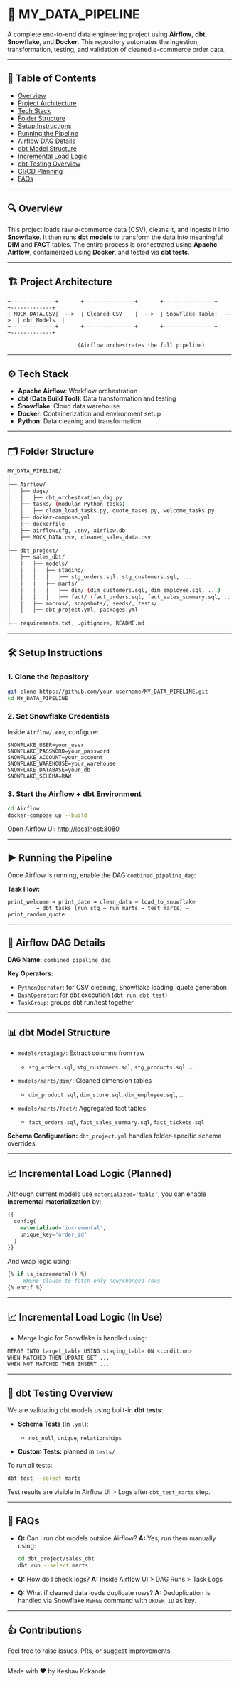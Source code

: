 # 🚀 MY\_DATA\_PIPELINE

A complete end-to-end data engineering project using **Airflow**, **dbt**, **Snowflake**, and **Docker**. This repository automates the ingestion, transformation, testing, and validation of cleaned e-commerce order data.

---

## 📜 Table of Contents

* [Overview](#overview)
* [Project Architecture](#project-architecture)
* [Tech Stack](#tech-stack)
* [Folder Structure](#folder-structure)
* [Setup Instructions](#setup-instructions)
* [Running the Pipeline](#running-the-pipeline)
* [Airflow DAG Details](#airflow-dag-details)
* [dbt Model Structure](#dbt-model-structure)
* [Incremental Load Logic](#incremental-load-logic)
* [dbt Testing Overview](#dbt-testing-overview)
* [CI/CD Planning](#ci-cd-planning)
* [FAQs](#faq)

---
<a name="overview"></a>
## 🔍 Overview

This project loads raw e-commerce data (CSV), cleans it, and ingests it into **Snowflake**. It then runs **dbt models** to transform the data into meaningful **DIM** and **FACT** tables. The entire process is orchestrated using **Apache Airflow**, containerized using **Docker**, and tested via **dbt tests**.

---
<a name="project-architecture"></a>
## 🏗️ Project Architecture

```
+--------------+       +----------------+       +----------------+       +-------------+
| MOCK_DATA.CSV|  -->  | Cleaned CSV    |  -->  | Snowflake Table|  -->  | dbt Models  |
+--------------+       +----------------+       +----------------+       +-------------+
                                                              
                      (Airflow orchestrates the full pipeline)
```

---
<a name="tech-stack"></a>
## ⚙️ Tech Stack

* **Apache Airflow**: Workflow orchestration
* **dbt (Data Build Tool)**: Data transformation and testing
* **Snowflake**: Cloud data warehouse
* **Docker**: Containerization and environment setup
* **Python**: Data cleaning and transformation

---
<a name="folder-structure"></a>
## 🗂️ Folder Structure

```bash
MY_DATA_PIPELINE/
│
├── Airflow/
│   ├── dags/
│   │   ├── dbt_orchestration_dag.py
│   ├── tasks/ (modular Python tasks)
│   │   ├── clean_load_tasks.py, quote_tasks.py, welcome_tasks.py
│   ├── docker-compose.yml
│   ├── dockerfile
│   ├── airflow.cfg, .env, airflow.db
│   ├── MOCK_DATA.csv, cleaned_sales_data.csv
│
├── dbt_project/
│   ├── sales_dbt/
│   │   ├── models/
│   │   │   ├── staging/
│   │   │   │   ├── stg_orders.sql, stg_customers.sql, ...
│   │   │   ├── marts/
│   │   │   │   ├── dim/ (dim_customers.sql, dim_employee.sql, ...)
│   │   │   │   ├── fact/ (fact_orders.sql, fact_sales_summary.sql, ...)
│   │   ├── macros/, snapshots/, seeds/, tests/
│   │   ├── dbt_project.yml, packages.yml
│
├── requirements.txt, .gitignore, README.md
```

---
<a name="setup-instructions"></a>
## 🛠️ Setup Instructions

### 1. Clone the Repository

```bash
git clone https://github.com/your-username/MY_DATA_PIPELINE.git
cd MY_DATA_PIPELINE
```

### 2. Set Snowflake Credentials

Inside `Airflow/.env`, configure:

```dotenv
SNOWFLAKE_USER=your_user
SNOWFLAKE_PASSWORD=your_password
SNOWFLAKE_ACCOUNT=your_account
SNOWFLAKE_WAREHOUSE=your_warehouse
SNOWFLAKE_DATABASE=your_db
SNOWFLAKE_SCHEMA=RAW
```

### 3. Start the Airflow + dbt Environment

```bash
cd Airflow
docker-compose up --build
```

Open Airflow UI: [http://localhost:8080](http://localhost:8080)

---
<a name="running-the-pipeline"></a>
## ▶️ Running the Pipeline

Once Airflow is running, enable the DAG `combined_pipeline_dag`:

**Task Flow:**

```
print_welcome → print_date → clean_data → load_to_snowflake
         → dbt_tasks (run_stg → run_marts → test_marts) → print_random_quote
```

---
<a name="airflow-dag-details"></a>
## 🧐 Airflow DAG Details

**DAG Name:** `combined_pipeline_dag`

**Key Operators:**

* `PythonOperator`: for CSV cleaning, Snowflake loading, quote generation
* `BashOperator`: for dbt execution (`dbt run`, `dbt test`)
* `TaskGroup`: groups dbt run/test together

---
<a name="dbt-model-structure"></a>
## 📊 dbt Model Structure

* `models/staging/`: Extract columns from raw

  * `stg_orders.sql`, `stg_customers.sql`, `stg_products.sql`, ...
* `models/marts/dim/`: Cleaned dimension tables

  * `dim_product.sql`, `dim_store.sql`, `dim_employee.sql`, ...
* `models/marts/fact/`: Aggregated fact tables

  * `fact_orders.sql`, `fact_sales_summary.sql`, `fact_tickets.sql`

**Schema Configuration:** `dbt_project.yml` handles folder-specific schema overrides.

---
<a name="incremental-load-logic"></a>
## 📈 Incremental Load Logic (Planned)

Although current models use `materialized='table'`, you can enable **incremental materialization** by:

```sql
{{
  config(
    materialized='incremental',
    unique_key='order_id'
  )
}}
```

And wrap logic using:

```sql
{% if is_incremental() %}
  -- WHERE clause to fetch only new/changed rows
{% endif %}
```

---
## 📈 Incremental Load Logic (In Use)
* Merge logic for Snowflake is handled using:

```python
MERGE INTO target_table USING staging_table ON <condition>
WHEN MATCHED THEN UPDATE SET ...
WHEN NOT MATCHED THEN INSERT ...
```
---
<a name="dbt-testing-overview"></a>
## 🔢 dbt Testing Overview

We are validating dbt models using built-in **dbt tests**:

* **Schema Tests** (in `.yml`):

  * `not_null`, `unique`, `relationships`
* **Custom Tests:** planned in `tests/`

To run all tests:

```bash
dbt test --select marts
```

Test results are visible in Airflow UI > Logs after `dbt_test_marts` step.

<!--
---
<a name="ci-cd-planning"></a>
## 🚀 CI/CD Planning (Optional Setup)

**To integrate GitHub Actions later:**

* Lint Python files with `flake8`
* Run `dbt build` in container
* Deploy using GitHub Secrets for Snowflake

**Sample GitHub Action YAML:** *(add later)*

```yaml
on: [push]
jobs:
  dbt-pipeline:
    runs-on: ubuntu-latest
    steps:
      - uses: actions/checkout@v3
      - run: docker-compose -f Airflow/docker-compose.yml up --build
```
-->
---
<a name="faq"></a>
## 🤝 FAQs

* **Q:** Can I run dbt models outside Airflow?
  **A:** Yes, run them manually using:

  ```bash
  cd dbt_project/sales_dbt
  dbt run --select marts
  ```

* **Q:** How do I check logs?
  **A:** Inside Airflow UI > DAG Runs > Task Logs

* **Q:** What if cleaned data loads duplicate rows?
  **A:** Deduplication is handled via Snowflake `MERGE` command with `ORDER_ID` as key.

---

## 👍 Contributions

Feel free to raise issues, PRs, or suggest improvements.

---

Made with ❤️ by Keshav Kokande

